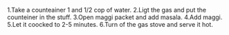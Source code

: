  1.Take a counteainer 1 and 1/2 cop of water.
 2.Ligt the gas and put the counteiner in the stuff.
 3.Open maggi packet and add masala.
 4.Add maggi.
 5.Let it coocked to 2-5 minutes.
 6.Turn of the gas stove and serve it hot. 